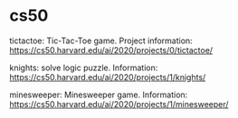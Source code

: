 # cs50
tictactoe: Tic-Tac-Toe game. Project information: https://cs50.harvard.edu/ai/2020/projects/0/tictactoe/

knights: solve logic puzzle. Information: https://cs50.harvard.edu/ai/2020/projects/1/knights/

minesweeper: Minesweeper game. Information: https://cs50.harvard.edu/ai/2020/projects/1/minesweeper/
